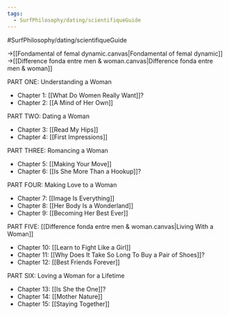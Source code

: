 ```yaml
---
tags:
  - SurfPhilosophy/dating/scientifiqueGuide
---
```

#SurfPhilosophy/dating/scientifiqueGuide

->[[Fondamental of femal dynamic.canvas|Fondamental of femal dynamic]] 
->[[Difference fonda entre men & woman.canvas|Difference fonda entre men & woman]]

PART ONE: Understanding a Woman
- Chapter 1: [[What Do Women Really Want]]?
- Chapter 2: [[A Mind of Her Own]]

PART TWO: Dating a Woman
- Chapter 3: [[Read My Hips]]
- Chapter 4: [[First Impressions]]

PART THREE: Romancing a Woman
- Chapter 5: [[Making Your Move]] 
- Chapter 6: [[Is She More Than a Hookup]]?

PART FOUR: Making Love to a Woman
- Chapter 7: [[Image Is Everything]]
- Chapter 8: [[Her Body Is a Wonderland]]
- Chapter 9: [[Becoming Her Best Ever]]

PART FIVE: [[Difference fonda entre men & woman.canvas|Living With a Woman]]
- Chapter 10: [[Learn to Fight Like a Girl]]
- Chapter 11: [[Why Does It Take So Long To Buy a Pair of Shoes]]?
- Chapter 12: [[Best Friends Forever]]

PART SIX: Loving a Woman for a Lifetime
- Chapter 13: [[Is She the One]]?
- Chapter 14: [[Mother Nature]]
- Chapter 15: [[Staying Together]]